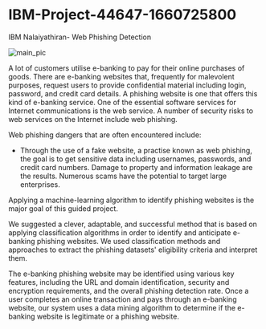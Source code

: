 # IBM-Project-44647-1660725800
IBM Nalaiyathiran- Web Phishing Detection

![main_pic](https://encrypted-tbn0.gstatic.com/images?q=tbn:ANd9GcTnR_kPLAhIdyFS08xOGlI3qnyaW0urwmsusQ&usqp=CAU)


A lot of customers utilise e-banking to pay for their online purchases of goods. There are e-banking websites that, frequently for malevolent purposes, request users to provide confidential material including login, password, and credit card details. A phishing website is one that offers this kind of e-banking service. One of the essential software services for Internet communications is the web service. A number of security risks to web services on the Internet include web phishing.

Web phishing dangers that are often encountered include:

   * Through the use of a fake website, a practise known as web phishing, the goal is to get sensitive data including usernames, passwords, and credit card numbers. Damage to property and information leakage are the results. Numerous scams have the potential to target large enterprises.
   
Applying a machine-learning algorithm to identify phishing websites is the major goal of this guided project.
   
We suggested a clever, adaptable, and successful method that is based on applying classification algorithms in order to identify and anticipate e-banking phishing websites. We used classification methods and approaches to extract the phishing datasets' eligibility criteria and interpret them. 

The e-banking phishing website may be identified using various key features, including the URL and domain identification, security and encryption requirements, and the overall phishing detection rate. Once a user completes an online transaction and pays through an e-banking website, our system uses a data mining algorithm to determine if the e-banking website is legitimate or a phishing website.
